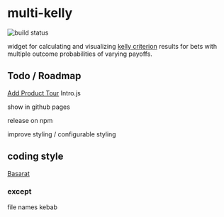# multi-kelly

![build status](https://github.com/goldmanalpha/multi-kelly/actions/workflows/node.js.yml/badge.svg)

widget for calculating and visualizing [kelly criterion](https://en.wikipedia.org/wiki/Kelly_criterion) results for bets with multiple outcome probabilities of varying payoffs.

## Todo / Roadmap

[Add Product Tour](https://blog.bitsrc.io/7-awesome-javascript-web-app-tour-libraries-6b5d220fb862)
Intro.js

show in github pages

release on npm

improve styling / configurable styling

## coding style

[Basarat](https://basarat.gitbook.io/typescript/styleguide)

### except

file names kebab
